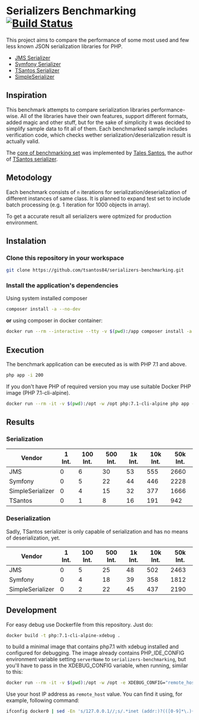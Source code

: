 # Serializers Benchmarking [![Build Status](https://travis-ci.org/tsantos84/serializers-benchmarking.svg?branch=master)](https://travis-ci.org/tsantos84/serializers-benchmarking)

This project aims to compare the performance of some most used and few less known JSON serialization libraries for PHP.

- [JMS Serializer](http://jmsyst.com/libs/serializer)
- [Symfony Serializer](https://symfony.com/doc/current/components/serializer.html)
- [TSantos Serializer](https://github.com/tsantos84/serializer)
- [SimpleSerializer](https://github.com/opensoft/simple-serializer/)

## Inspiration

This benchmark attempts to compare serialization libraries performance-wise. All of the libraries have their own features,
support different formats, added magic and other stuff, but for the sake of simplicity it was decided to simplify sample data
to fit all of them. Each benchmarked sample includes verification code, which checks wether serialization/deserialization
result is actually valid.

The [core of benchmarking set](https://github.com/tsantos84/serializers-benchmarking) was implemented by [Tales Santos](https://github.com/tsantos84), the author of
[TSantos serializer](https://github.com/tsantos84/serializer).

## Metodology

Each benchmark consists of `n` iterations for serialization/deserialization of different instances of same class.
It is planned to expand test set to include batch processing (e.g. 1 iteration for 1000 objects in array).

To get a accurate result all serializers were optmized for production environment.

## Instalation

### Clone this repository in your workspace

```bash
git clone https://github.com/tsantos84/serializers-benchmarking.git
```

### Install the application's dependencies

Using system installed composer

```bash
composer install -a --no-dev
```

**or** using composer in docker container:

```bash
docker run --rm --interactive --tty -v $(pwd):/app composer install -a --no-dev
```

## Execution

The benchmark application can be executed as is with PHP 7.1 and above.

```bash
php app -i 200
```

If you don't have PHP of required version you may use suitable Docker PHP image (PHP 7.1-cli-alpine).

```bash
docker run --rm -it -v $(pwd):/opt -w /opt php:7.1-cli-alpine php app -i 100
```

## Results
### Serialization

| Vendor            | 1 Int. | 100 Int. | 500 Int. | 1k Int. | 10k Int. | 50k Int. |
|-------------------|--------|----------|----------|---------|----------|----------|
| JMS               | 0      | 6        | 30       | 53      | 555      | 2660     |
| Symfony           | 0      | 5        | 22       | 44      | 446      | 2228     |
| SimpleSerializer  | 0      | 4        | 15       | 32      | 377      | 1666     |
| TSantos           | 0      | 1        | 8        | 16      | 191      | 942      |

### Deserialization
Sadly, TSantos serializer is only capable of serialization and has no means of deserialization, yet.

| Vendor            | 1 Int. | 100 Int. | 500 Int. | 1k Int. | 10k Int. | 50k Int. |
|-------------------|--------|----------|----------|---------|----------|----------|
| JMS               | 0      | 5        | 25       | 48      | 502      | 2463     |
| Symfony           | 0      | 4        | 18       | 39      | 358      | 1812     |
| SimpleSerializer  | 0      | 2        | 22       | 45      | 437      | 2190     |

## Development

For easy debug use Dockerfile from this repository. Just do:

```bash
docker build -t php:7.1-cli-alpine-xdebug .
```

to build a minimal image that contains php7.1 with xdebug installed and configured for debugging.
The image already contains PHP_IDE_CONFIG environment variable setting `serverName` to `serializers-benchmarking`,
but you'll have to pass in the XDEBUG_CONFIG variable, when running, similar to this:

```bash
docker run --rm -it -v $(pwd):/opt -w /opt -e XDEBUG_CONFIG="remote_host=172.17.0.1" php:7.1-cli-alpine-xdebug php app.php 1
```

Use your host IP address as `remote_host` value. You can find it using, for example, following command:

```bash
ifconfig docker0 | sed -En 's/127.0.0.1//;s/.*inet (addr:)?(([0-9]*\.){3}[0-9]*).*/\2/p'
```
